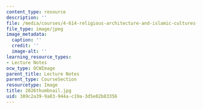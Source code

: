 ```yaml
---
content_type: resource
description: ''
file: /media/courses/4-614-religious-architecture-and-islamic-cultures-fall-2002/389c2a399a83944ac19a3d5e02b83356_2026thumbnail.jpg
file_type: image/jpeg
image_metadata:
  caption: ''
  credit: ''
  image-alt: ''
learning_resource_types:
- Lecture Notes
ocw_type: OCWImage
parent_title: Lecture Notes
parent_type: CourseSection
resourcetype: Image
title: 2026thumbnail.jpg
uid: 389c2a39-9a83-944a-c19a-3d5e02b83356
---
```

